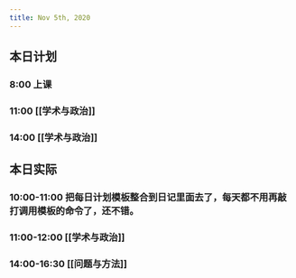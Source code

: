 ```yaml
---
title: Nov 5th, 2020
---
```


## 本日计划
### 8:00 上课
### 11:00 [[学术与政治]]
### 14:00 [[学术与政治]]
## 本日实际
### 10:00-11:00 把每日计划模板整合到日记里面去了，每天都不用再敲打调用模板的命令了，还不错。
### 11:00-12:00 [[学术与政治]]
### 14:00-16:30 [[问题与方法]]
##
##

